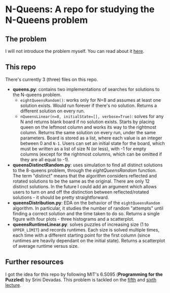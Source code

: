 # N-Queens: A repo for studying the N-Queens problem

## The problem
I will not introduce the problem myself. You can read about it [here](https://en.wikipedia.org/wiki/Eight_queens_puzzle).

## This repo
There's currently 3 (three) files on this repo.

* **queens.py**: contains two implementations of searches for solutions to the N-queens problem.
  - `eightQueensRandom()`: works only for N=8 and assumes at least one solution exists. Would run forever if there's no solution. Returns a different solution on every run.
  - `nQueensLinear(n=8, initialState=[], verbose=True)`: solves for any N and returns blank board if no solution exists. Starts by placing queen on the leftmost column and works its way to the rightmost column. Returns the same solution on every run, under the same parameters. Board is stored as a list, where each value is an integer between 0 and `N-1`. Users can set an initial state for the board, which must be written as a list of size N (or less), with -1 for empty columns (except for the rightmost columns, which can be omitted if they are all equal to -1).
* **queensDistinctRandom.py**: uses simulation to find all distinct solutions to the 8-queens problem, through the *eightQueensRandom* function. The term "distinct" means that the algorithm considers reflected and rotated solutions to be the same as the original. There are only 12 distinct solutions. In the future I could add an argument which allows users to turn on and off the distinction between reflected/rotated solutions - it should be pretty straightforward.
* **queensDistribution.py**: EDA on the behavior of the `eightQueensRandom` algorithm. In particular, it studies the number of random "attempts" until finding a correct solution and the time taken to do so. Returns a single figure with four plots - three histograms and a scatterplot.
* **queensRuntimeLinear.py**: solves puzzles of increasing size (1 to `UPPER_LIMIT`) and records runtimes. Each size is solved multiple times, each time with a different starting point for the first column (since runtimes are heavily dependant on the initial state). Returns a scatterplot of average runtime versus size.

## Further resources
I got the idea for this repo by following MIT's 6.S095 (**Programming for the Puzzled**) by Srini Devadas. This problem is tackled on the [fifth](https://www.youtube.com/watch?v=1_0WwiUUsTc&list=PLUl4u3cNGP62QumaaZtCCjkID-NgqrleA&index=5) and [sixth lecture](https://www.youtube.com/watch?v=Pe1MBDbGfwc&list=PLUl4u3cNGP62QumaaZtCCjkID-NgqrleA&index=6).
